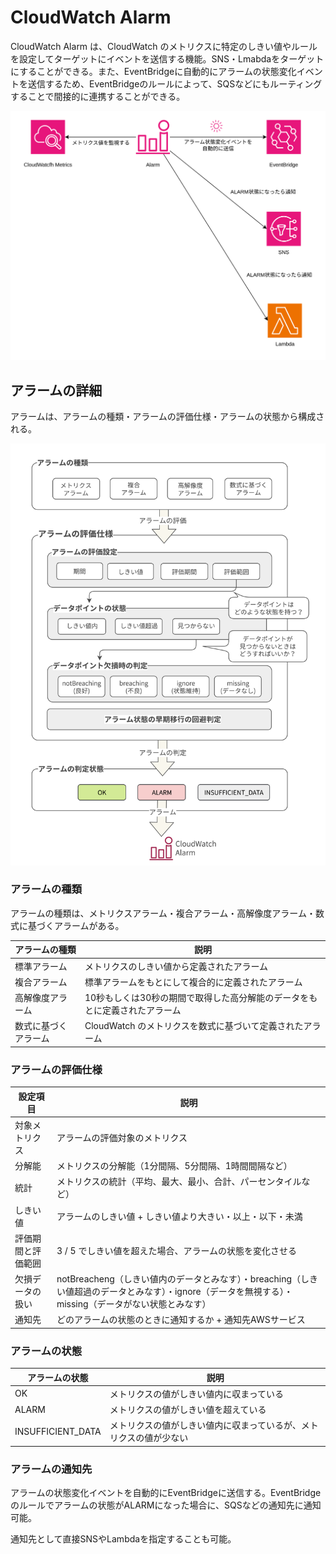 # CloudWatch Alarm

CloudWatch Alarm は、CloudWatch のメトリクスに特定のしきい値やルールを設定してターゲットにイベントを送信する機能。SNS・Lmabdaをターゲットにすることができる。また、EventBridgeに自動的にアラームの状態変化イベントを送信するため、EventBridgeのルールによって、SQSなどにもルーティングすることで間接的に連携することができる。

![Alarm](./images/Alarm.png)

## アラームの詳細

アラームは、アラームの種類・アラームの評価仕様・アラームの状態から構成される。

![アラームの詳細](./images/アラームの詳細.png)

### アラームの種類

アラームの種類は、メトリクスアラーム・複合アラーム・高解像度アラーム・数式に基づくアラームがある。

| アラームの種類 | 説明 |
| --- | --- |
| 標準アラーム | メトリクスのしきい値から定義されたアラーム |
| 複合アラーム | 標準アラームをもとにして複合的に定義されたアラーム |
| 高解像度アラーム | 10秒もしくは30秒の期間で取得した高分解能のデータをもとに定義されたアラーム |
| 数式に基づくアラーム | CloudWatch のメトリクスを数式に基づいて定義されたアラーム |

### アラームの評価仕様

|設定項目|説明|
|---|---|
|対象メトリクス|アラームの評価対象のメトリクス|
|分解能|メトリクスの分解能（1分間隔、5分間隔、1時間間隔など）|
|統計|メトリクスの統計（平均、最大、最小、合計、パーセンタイルなど）|
|しきい値|アラームのしきい値 + しきい値より大きい・以上・以下・未満|
|評価期間と評価範囲|3 / 5 でしきい値を超えた場合、アラームの状態を変化させる|
|欠損データの扱い|notBreacheng（しきい値内のデータとみなす）・breaching（しきい値超過のデータとみなす）・ignore（データを無視する）・missing（データがない状態とみなす）|
|通知先|どのアラームの状態のときに通知するか + 通知先AWSサービス|

### アラームの状態

| アラームの状態 | 説明 |
| --- | --- |
| OK | メトリクスの値がしきい値内に収まっている |
| ALARM | メトリクスの値がしきい値を超えている |
| INSUFFICIENT_DATA | メトリクスの値がしきい値内に収まっているが、メトリクスの値が少ない |


### アラームの通知先

アラームの状態変化イベントを自動的にEventBridgeに送信する。EventBridgeのルールでアラームの状態がALARMになった場合に、SQSなどの通知先に通知可能。  

通知先として直接SNSやLambdaを指定することも可能。

